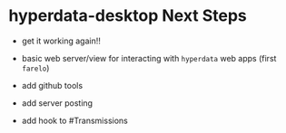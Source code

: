 # hyperdata-desktop Next Steps

- get it working again!!

* basic web server/view for interacting with `hyperdata` web apps (first `farelo`)

* add github tools

* add server posting

* add hook to #Transmissions
